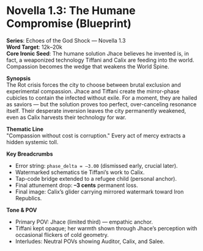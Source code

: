 # Novella 1.3: The Humane Compromise (Blueprint)

**Series**: Echoes of the God Shock — Novella 1.3  
**Word Target**: 12k–20k  
**Core Ironic Seed**: The humane solution Jhace believes he invented is, in fact, a weaponized technology Tiffani and Calix are feeding into the world. Compassion becomes the wedge that weakens the World Spine.

**Synopsis**  
The Rot crisis forces the city to choose between brutal exclusion and experimental compassion. Jhace and Tiffani create the mirror-phase cubicles to contain the infected without exile. For a moment, they are hailed as saviors — but the solution proves too perfect, over-canceling resonance itself. Their desperate inversion leaves the city permanently weakened, even as Calix harvests their technology for war.

**Thematic Line**  
"Compassion without cost is corruption." Every act of mercy extracts a hidden systemic toll.

**Key Breadcrumbs**  
- Error string: `phase_delta = –3.00` (dismissed early, crucial later).  
- Watermarked schematics tie Tiffani’s work to Calix.  
- Tap-code bridge extended to a refugee child (personal anchor).  
- Final attunement drop: **–3 cents** permanent loss.  
- Final image: Calix’s glider carrying mirrored watermark toward Iron Republics.

**Tone & POV**  
- Primary POV: Jhace (limited third) — empathic anchor.  
- Tiffani kept opaque; her warmth shown through Jhace’s perception with occasional flickers of cold geometry.  
- Interludes: Neutral POVs showing Auditor, Calix, and Salee.
